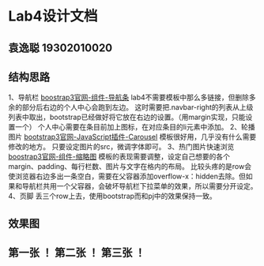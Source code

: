 # Lab4设计文档
袁逸聪 19302010020
--------
## 结构思路
1、导航栏
[boostrap3官网-组件-导航条](https://v3.bootcss.com/components/#navbar)
lab4不需要模板中那么多链接，但删除多余的部分后右边的个人中心会跑到左边。
这时需要把.navbar-right的列表从上级列表中取出，bootstrap已经做好将它放在右边的设置。（用margin实现，只能设置一个）
个人中心需要在条目前加上图标，在对应条目的li元素中添加<span class="glyphicon glyphicon-**选择想要的图标**" aria-hidden="true"></span>。
2、轮播图片
[bootstrap3官网-JavaScript插件-Carousel](https://v3.bootcss.com/javascript/#carousel)
模板很好用，几乎没有什么需要修改的地方。
只要设定图片的src，微调字体即可。
3、热门图片快速浏览
[boostrap3官网-组件-缩略图](https://v3.bootcss.com/components/#thumbnails)
模板的表现需要调整，设定自己想要的各个margin、padding、每行栏数、图片与文字在格内的布局。
比较头疼的是row会使浏览器右边多出一条空白，需要在父容器添加overflow-x：hidden去除。但如果和导航栏共用一个父容器，会破坏导航栏下拉菜单的效果，所以需要分开设定。
4、页脚
丢三个row上去，使用bootstrap而和pj中的效果保持一致。

## 效果图
第一张
！[](images/designDoc/截图1.jpg)
第二张
！[](images/designDoc/截图2.jpg)
第三张
！[](images/designDoc/截图3.jpg)
--------
